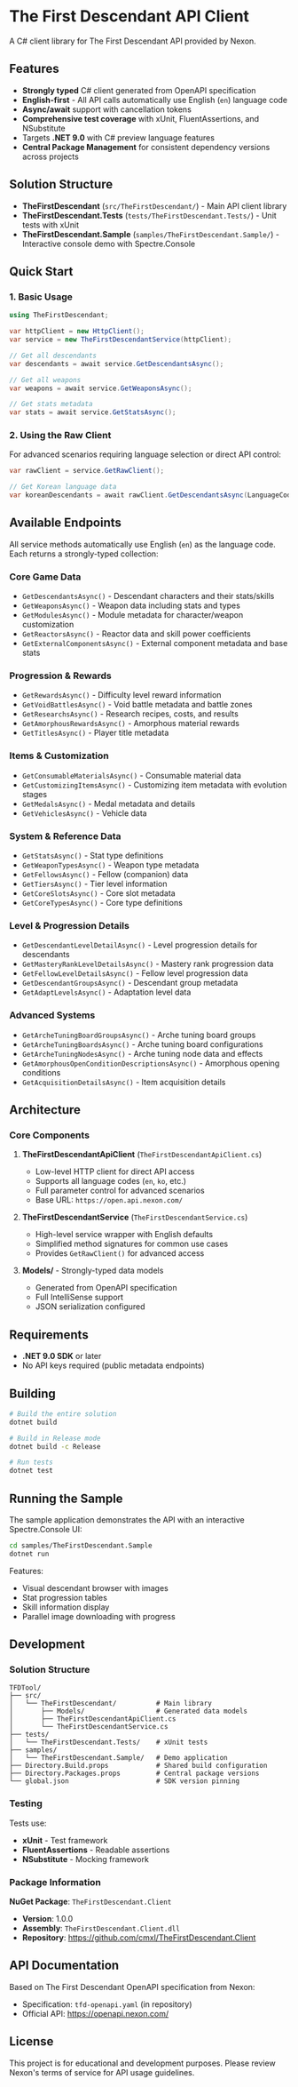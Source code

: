 # The First Descendant API Client

A C# client library for The First Descendant API provided by Nexon.

## Features

- **Strongly typed** C# client generated from OpenAPI specification
- **English-first** - All API calls automatically use English (`en`) language code
- **Async/await** support with cancellation tokens
- **Comprehensive test coverage** with xUnit, FluentAssertions, and NSubstitute
- Targets **.NET 9.0** with C# preview language features
- **Central Package Management** for consistent dependency versions across projects

## Solution Structure

- **TheFirstDescendant** (`src/TheFirstDescendant/`) - Main API client library
- **TheFirstDescendant.Tests** (`tests/TheFirstDescendant.Tests/`) - Unit tests with xUnit
- **TheFirstDescendant.Sample** (`samples/TheFirstDescendant.Sample/`) - Interactive console demo with Spectre.Console

## Quick Start

### 1. Basic Usage

```csharp
using TheFirstDescendant;

var httpClient = new HttpClient();
var service = new TheFirstDescendantService(httpClient);

// Get all descendants
var descendants = await service.GetDescendantsAsync();

// Get all weapons
var weapons = await service.GetWeaponsAsync();

// Get stats metadata
var stats = await service.GetStatsAsync();
```

### 2. Using the Raw Client

For advanced scenarios requiring language selection or direct API control:

```csharp
var rawClient = service.GetRawClient();

// Get Korean language data
var koreanDescendants = await rawClient.GetDescendantsAsync(LanguageCode.Ko);
```

## Available Endpoints

All service methods automatically use English (`en`) as the language code. Each returns a strongly-typed collection:

### Core Game Data
- `GetDescendantsAsync()` - Descendant characters and their stats/skills
- `GetWeaponsAsync()` - Weapon data including stats and types
- `GetModulesAsync()` - Module metadata for character/weapon customization
- `GetReactorsAsync()` - Reactor data and skill power coefficients
- `GetExternalComponentsAsync()` - External component metadata and base stats

### Progression & Rewards
- `GetRewardsAsync()` - Difficulty level reward information
- `GetVoidBattlesAsync()` - Void battle metadata and battle zones
- `GetResearchsAsync()` - Research recipes, costs, and results
- `GetAmorphousRewardsAsync()` - Amorphous material rewards
- `GetTitlesAsync()` - Player title metadata

### Items & Customization
- `GetConsumableMaterialsAsync()` - Consumable material data
- `GetCustomizingItemsAsync()` - Customizing item metadata with evolution stages
- `GetMedalsAsync()` - Medal metadata and details
- `GetVehiclesAsync()` - Vehicle data

### System & Reference Data
- `GetStatsAsync()` - Stat type definitions
- `GetWeaponTypesAsync()` - Weapon type metadata
- `GetFellowsAsync()` - Fellow (companion) data
- `GetTiersAsync()` - Tier level information
- `GetCoreSlotsAsync()` - Core slot metadata
- `GetCoreTypesAsync()` - Core type definitions

### Level & Progression Details
- `GetDescendantLevelDetailAsync()` - Level progression details for descendants
- `GetMasteryRankLevelDetailsAsync()` - Mastery rank progression data
- `GetFellowLevelDetailsAsync()` - Fellow level progression data
- `GetDescendantGroupsAsync()` - Descendant group metadata
- `GetAdaptLevelsAsync()` - Adaptation level data

### Advanced Systems
- `GetArcheTuningBoardGroupsAsync()` - Arche tuning board groups
- `GetArcheTuningBoardsAsync()` - Arche tuning board configurations
- `GetArcheTuningNodesAsync()` - Arche tuning node data and effects
- `GetAmorphousOpenConditionDescriptionsAsync()` - Amorphous opening conditions
- `GetAcquisitionDetailsAsync()` - Item acquisition details

## Architecture

### Core Components

1. **TheFirstDescendantApiClient** (`TheFirstDescendantApiClient.cs`)
   - Low-level HTTP client for direct API access
   - Supports all language codes (`en`, `ko`, etc.)
   - Full parameter control for advanced scenarios
   - Base URL: `https://open.api.nexon.com/`

2. **TheFirstDescendantService** (`TheFirstDescendantService.cs`)
   - High-level service wrapper with English defaults
   - Simplified method signatures for common use cases
   - Provides `GetRawClient()` for advanced access

3. **Models/** - Strongly-typed data models
   - Generated from OpenAPI specification
   - Full IntelliSense support
   - JSON serialization configured

## Requirements

- **.NET 9.0 SDK** or later
- No API keys required (public metadata endpoints)

## Building

```bash
# Build the entire solution
dotnet build

# Build in Release mode
dotnet build -c Release

# Run tests
dotnet test
```

## Running the Sample

The sample application demonstrates the API with an interactive Spectre.Console UI:

```bash
cd samples/TheFirstDescendant.Sample
dotnet run
```

Features:
- Visual descendant browser with images
- Stat progression tables
- Skill information display
- Parallel image downloading with progress

## Development

### Solution Structure

```
TFDTool/
├── src/
│   └── TheFirstDescendant/          # Main library
│       ├── Models/                  # Generated data models
│       ├── TheFirstDescendantApiClient.cs
│       └── TheFirstDescendantService.cs
├── tests/
│   └── TheFirstDescendant.Tests/    # xUnit tests
├── samples/
│   └── TheFirstDescendant.Sample/   # Demo application
├── Directory.Build.props            # Shared build configuration
├── Directory.Packages.props         # Central package versions
└── global.json                      # SDK version pinning
```

### Testing

Tests use:
- **xUnit** - Test framework
- **FluentAssertions** - Readable assertions
- **NSubstitute** - Mocking framework

### Package Information

**NuGet Package**: `TheFirstDescendant.Client`
- **Version**: 1.0.0
- **Assembly**: `TheFirstDescendant.Client.dll`
- **Repository**: https://github.com/cmxl/TheFirstDescendant.Client

## API Documentation

Based on The First Descendant OpenAPI specification from Nexon:
- Specification: `tfd-openapi.yaml` (in repository)
- Official API: https://openapi.nexon.com/

## License

This project is for educational and development purposes. Please review Nexon's terms of service for API usage guidelines.
